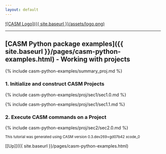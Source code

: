 ```yaml
---
layout: default
---
```


[![CASM Logo]({{ site.baseurl }}/assets/logo.png)](https://prisms-center.github.io/CASMcode_docs/)

***
## [CASM Python package examples]({{ site.baseurl }}/pages/casm-python-examples.html) - Working with projects

{% include casm-python-examples/summary_proj.md %}

### 1. Initialize and construct CASM Projects

{% include casm-python-examples/proj/sec1/sec1.0.md %}

{% include casm-python-examples/proj/sec1/sec1.1.md %}


### 2. Execute CASM commands on a Project

{% include casm-python-examples/proj/sec2/sec2.0.md %}




<small>This tutorial was generated using CASM version 0.3.dev269+gd07b42 xcode_0</small>

[[Up]]({{ site.baseurl }}/pages/casm-python-examples.html)
